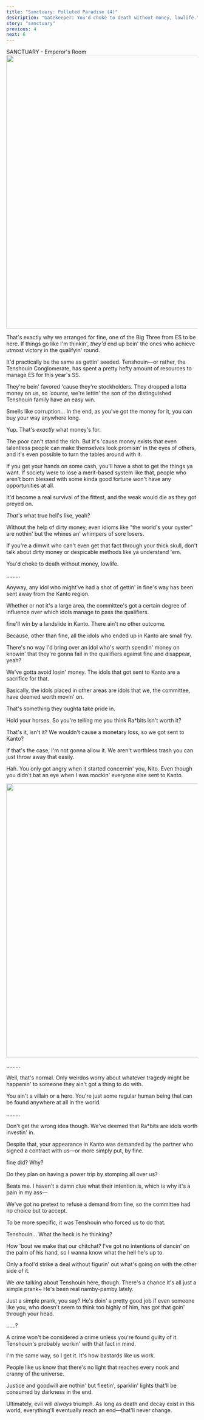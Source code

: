 ```yaml
---
title: "Sanctuary: Polluted Paradise (4)"
description: "Gatekeeper: You'd choke to death without money, lowlife."
story: "sanctuary"
previous: 4
next: 6
---
```


<Season s="Winter"/>

<Location>
SANCTUARY - Emperor's Room
</Location>

<Image src="/img/tl/sanctuary/5/1.jpg" layout="responsive" width="1560" height="720" quality="100" />

<Bubble character="Gatekeeper">

That's exactly why we arranged for fine, one of the Big Three from ES to be here. If things go like I'm thinkin', _they'd_ end up bein' the ones who achieve utmost victory in the qualifyin' round.

It'd practically be the same as gettin' seeded. Tenshouin—or rather, the Tenshouin Conglomerate, has spent a pretty hefty amount of resources to manage ES for this year's SS.

They're bein' favored 'cause they're stockholders. They dropped a lotta money on us, so _'course,_ we're lettin' the son of the distinguished Tenshouin family have an easy win.

</Bubble>

<Bubble character="Nazuna">

Smells like corruption... In the end, as you've got the money for it, you can buy your way anywhere long.

</Bubble>

<Bubble character="Gatekeeper">

Yup. That's _exactly_ what money's for.

The poor can't stand the rich. But it's 'cause money exists that even talentless people can make themselves look promisin' in the eyes of others, and it's even possible to turn the tables around with it.

If you get your hands on some cash, you'll have a shot to get the things ya want. If society were to lose a merit-based system like that, people who aren't born blessed with some kinda good fortune won't have any opportunities at all.

It'd become a real survival of the fittest, and the weak would die as they got preyed on.

_That's_ what true hell's like, yeah?

Without the help of dirty money, even idioms like "the world's your oyster" are nothin' but the whines an' whimpers of sore losers.

If you're a dimwit who can't even get that fact through your thick skull, don't talk about dirty money or despicable methods like ya understand 'em.

You'd choke to death without money, lowlife.

</Bubble>

<Bubble character="Nazuna">

.........

</Bubble>

<Bubble character="Gatekeeper">

Anyway, any idol who might've had a shot of gettin' in fine's way has been sent away from the Kanto region.

Whether or not it's a large area, the committee's got a certain degree of influence over which idols manage to pass the qualifiers.

fine'll win by a landslide in Kanto. There ain't no other outcome.

Because, other than fine, all the idols who ended up in Kanto are small fry.

There's no way I'd bring over an idol who's worth spendin' money on knowin' that they're gonna fail in the qualifiers against fine and disappear, yeah?

We've gotta avoid losin' money. The idols that got sent to Kanto are a sacrifice for that.

Basically, the idols placed in other areas are idols that we, the committee, have deemed worth movin' on.

That's something they oughta take pride in.

</Bubble>

<Bubble character="Nazuna">

Hold your horses. So you're telling me you think Ra\*bits isn't worth it?

That's it, isn't it? We wouldn't cause a monetary loss, so we got sent to Kanto?

If that's the case, I'm not gonna allow it. We aren't worthless trash you can just throw away that easily.

</Bubble>

<Bubble character="Gatekeeper">

Hah. You only got angry when it started concernin' you, Nito. Even though you didn't bat an eye when I was mockin' everyone else sent to Kanto.

</Bubble>

<Image src="/img/tl/sanctuary/5/2.jpg" layout="responsive" width="1560" height="720" quality="100" />

<Bubble character="Nazuna">

.........

</Bubble>

<Bubble character="Gatekeeper">

Well, that's normal. Only weirdos worry about whatever tragedy might be happenin' to someone they ain't got a thing to do with.

You ain't a villain or a hero. You're just some regular human being that can be found anywhere at all in the world.

</Bubble>

<Bubble character="Nazuna">

.........

</Bubble>

<Bubble character="Gatekeeper">

Don't get the wrong idea though. We've deemed that Ra\*bits are idols worth investin' in.

Despite that, your appearance in Kanto was demanded by the partner who signed a contract with us—or more simply put, by fine.

</Bubble>

<Bubble character="Nazuna">

fine did? Why?

Do they plan on having a power trip by stomping all over us?

</Bubble>

<Bubble character="Gatekeeper">

Beats me. I haven't a damn clue what their intention is, which is why it's a pain in my ass—

We've got no pretext to refuse a demand from fine, so the committee had no choice but to accept.

To be more specific, it was Tenshouin who forced us to do that.

</Bubble>

<Bubble character="Nazuna">

Tenshouin... What the heck is he thinking?

</Bubble>

<Bubble character="Gatekeeper">

How 'bout we make that our chitchat? I've got no intentions of dancin' on the palm of his hand, so I wanna know what the hell he's up to.

Only a fool'd strike a deal without figurin' out what's going on with the other side of it.

</Bubble>

<Bubble character="Nazuna">

We _are_ talking about Tenshouin here, though. There's a chance it's all just a simple prank~ He's been real namby-pamby lately.

</Bubble>

<Bubble character="Gatekeeper">

Just a simple prank, you say? He's doin' a pretty good job if even someone like you, who doesn't seem to think too highly of him, has got that goin' through your head.

</Bubble>

<Bubble character="Nazuna">

......?

</Bubble>

<Bubble character="Gatekeeper">

A crime won't be considered a crime unless you're found guilty of it. Tenshouin's probably workin' with that fact in mind.

I'm the same way, so I get it. It's how bastards like us work.

People like us know that there's no light that reaches every nook and cranny of the universe.

Justice and goodwill are nothin' but fleetin', sparklin' lights that'll be consumed by darkness in the end.

Ultimately, evil will _always_ triumph. As long as death and decay exist in this world, everything'll eventually reach an end—that'll never change.

</Bubble>

<Credits tl="<a href='https://maonuis.tumblr.com'>Nui</a>" tlc="[remi](https://twitter.com/trystofstarrs)" qc="[honeyspades](https://honeyspades.tumblr.com)" />
